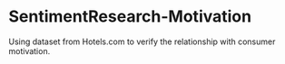 # SentimentResearch-Motivation
Using dataset from Hotels.com to verify the relationship with consumer motivation.
